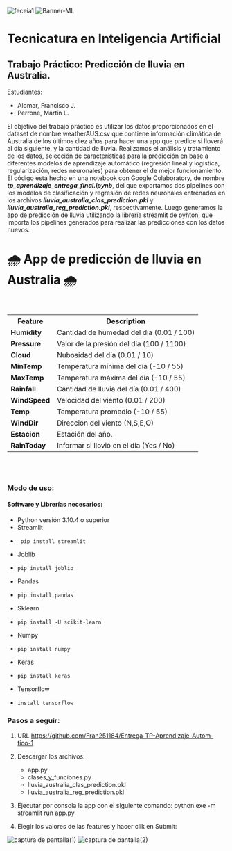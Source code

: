 ![feceia1](https://github.com/martinperrone/TP_aprendizaje_automatico/assets/109038969/1e6bd2ee-df8f-4f79-93fd-6d11caba36da)
![Banner-ML](https://github.com/martinperrone/TP_aprendizaje_automatico/assets/109038969/561b89d0-0b40-4afb-8417-85be0f42c224)

# Tecnicatura en Inteligencia Artificial 

## Trabajo Práctico: Predicción de lluvia en Australia.

Estudiantes:

* Alomar, Francisco J.
* Perrone, Martín L.

El objetivo del trabajo práctico es utilizar los datos proporcionados en el dataset de nombre weatherAUS.csv que contiene información climática de Australia de los últimos diez años para hacer una app que predice si lloverá al día siguiente, y la cantidad de lluvia.
Realizamos el análisis y tratamiento de los datos, selección de características para la predicción en base a diferentes modelos de aprendizaje automático (regresión lineal y logística, regularización, redes neuronales) para obtener el de mejor funcionamiento. El código está hecho en una notebook con Google Colaboratory, de nombre ***_tp_aprendizaje_entrega_final.ipynb_***, del que exportamos dos pipelines con los modelos de clasificación y regresión de redes neuronales entrenados en los archivos ***_lluvia_australia_clas_prediction.pkl_*** y ***_lluvia_australia_reg_prediction.pkl_***, respectivamente. 
Luego generamos la app de predicción de lluvia utilizando la librería streamlit de pyhton, que importa los pipelines generados para realizar las predicciones con los datos nuevos.


<h1>🌧️ App de predicción de lluvia en Australia 🌧️</h1><br>


<table>
  <tr>
    <th>Feature</th>
    <th>Description</th>
  </tr>
  <tr>
    <td><b>Humidity</b></td>
    <td>Cantidad de humedad del día (0.01 / 100) </td>
  </tr>
  <tr>
    <td><b>Pressure</b></td>
    <td>Valor de la presión del día (100 / 1100)</td>
  </tr>
  <tr>
    <td><b>Cloud</b></td>
    <td>Nubosidad del día (0.01 / 10)</td>
  </tr>
  <tr>
    <td><b>MinTemp</b></td>
    <td>Temperatura mínima del día (-10 / 55)</td>
  </tr>
  <tr>
    <td><b>MaxTemp</b></td>
    <td>Temperatura máxima del día (-10 / 55)</td>
  </tr>
  <tr>
    <td><b>Rainfall</b></td>
    <td>Cantidad de lluvia del día (0.01 / 400)</td>
  </tr>
  <tr>
    <td><b>WindSpeed</b></td>
    <td>Velocidad del viento (0.01 / 200)</td>
  </tr>
  <tr>
    <td><b>Temp</b></td>
    <td>Temperatura promedio (-10 / 55)</td>
  </tr>
  <tr>
    <td><b>WindDir</b></td>
    <td>Dirección del viento (N,S,E,O)</td>
  </tr>
  <tr>
    <td><b>Estacion</b></td>
    <td>Estación del año.</td>
  </tr>
  <tr>
    <td><b>RainToday</b></td>
    <td>Informar si llovió en el día (Yes / No)</td>
  </tr>
  </tr>
</table>
<br><br>

### Modo de uso:
#### Software y Librerías necesarios:
  - Python versión 3.10.4 o superior
  - Streamlit
  -      pip install streamlit
  - Joblib
  -     pip install joblib
  - Pandas
  -     pip install pandas
  - Sklearn
  -     pip install -U scikit-learn
  - Numpy
  -     pip install numpy
  - Keras
  -     pip install keras
  - Tensorflow
  -     install tensorflow
  
### Pasos a seguir:

1. URL https://github.com/Fran251184/Entrega-TP-Aprendizaje-Autom-tico-1
2. Descargar los archivos:
   - app.py
   - clases_y_funciones.py
   - lluvia_australia_clas_prediction.pkl
   - lluvia_australia_reg_prediction.pkl

3. Ejecutar por consola la app con el siguiente comando: python.exe -m streamlit run app.py

4. Elegir los valores de las features y hacer clik en Submit:


![captura de pantalla(1)](https://github.com/martinperrone/TP_aprendizaje_automatico/assets/109038969/0ab89593-dd4b-486b-96c1-de653e9106cc)
![captura de pantalla(2)](https://github.com/martinperrone/TP_aprendizaje_automatico/assets/109038969/c9c18fbd-176c-48e3-8be1-1b45dce2f4c1)


       

